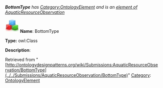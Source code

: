 ___BottomType__ has [Category:OntologyElement](../../Category/OntologyElement "Category:OntologyElement") and is an [element of](../../Property/ElementOf "Property:ElementOf") [AquaticResourceObservation](../../Submissions/AquaticResourceObservation "Submissions:AquaticResourceObservation")_


  




[![Class](../../images/thumb/2/27/Class.gif/45px-Class.gif)](../../Image/Class.gif "Class")
__Name__: BottomType 


__Type:__ owl:Class 


__Description__: 





Retrieved from "[http://ontologydesignpatterns.org/wiki/Submissions:AquaticResourceObservation/BottomType](../../Submissions/AquaticResourceObservation/BottomType)"
 [Category](http://ontologydesignpatterns.org/wiki/Special:Categories "Special:Categories"): [OntologyElement](../../Category/OntologyElement "Category:OntologyElement")